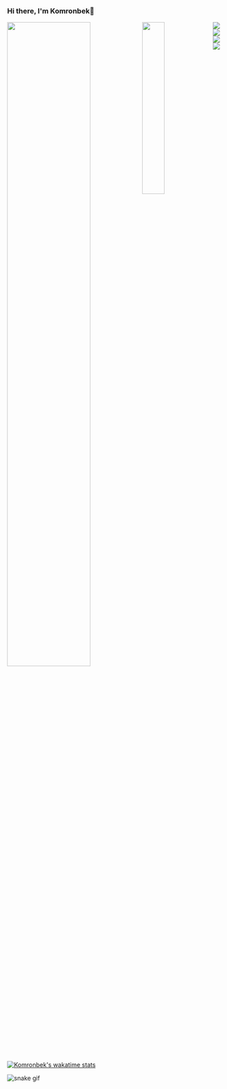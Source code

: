 ### Hi there, I'm Komronbek👋

<img align="left" width="62%" src="https://github-readme-stats.vercel.app/api?username=komronbek-tufliyev&show_icons=true&theme=tokyonight"/>
<img align="left" width="32%" src="https://github-readme-stats.vercel.app/api/top-langs/?username=komronbek-tufliyev&layout=compact)](https://github.com/komronbek-tufliyev/github-readme-stats"/>

<img align="left" src="https://img.shields.io/badge/python-3670A0?style=for-the-badge&logo=python&logoColor=ffdd54"/>
<img align="left" src="https://img.shields.io/badge/javascript-%23323330.svg?style=for-the-badge&logo=javascript&logoColor=%23F7DF1E"/>
<img align="left" src="https://img.shields.io/badge/flask-%23000.svg?style=for-the-badge&logo=flask&logoColor=white"/>
<img align="left" src="https://img.shields.io/badge/Flutter-%2302569B.svg?style=for-the-badge&logo=Flutter&logoColor=white"/>

[![Komronbek's wakatime stats](https://github-readme-stats.vercel.app/api/wakatime?username=komronbek_dev)](https://github.com/komronbek-tufliyev/github-readme-stats)

![snake gif](https://github.com/komronbek-tufliyev/blob/output/github-contribution-grid-snake.gif)
